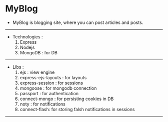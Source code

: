 # MyBlog

- MyBlog is blogging site, where you can post articles and posts.

---

- Technologies :
  1. Express
  2. Nodejs
  3. MongoDB : for DB

---

- Libs :
  1. ejs : view engine
  2. express-ejs-layouts : for layouts
  3. express-session : for sessions
  4. mongoose : for mongodb connection
  5. passport : for authentication
  6. connect-mongo : for persisting cookies in DB
  7. noty : for notifications
  8. connect-flash: for storing falsh notifications in sessions

---
